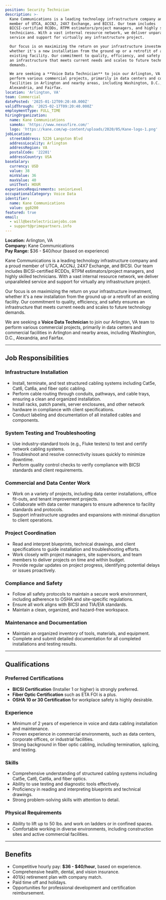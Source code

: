 ```yaml
---
position: Security Technician
description: >-
  Kane Communications is a leading technology infrastructure company and a proud
  member of UTCA, ACCNJ, 24X7 Exchange, and BICSI. Our team includes
  BICSI-certified RCDDs, RTPM estimators/project managers, and highly skilled
  technicians. With a vast internal resource network, we deliver unparalleled
  service and support for virtually any infrastructure project.  

  Our focus is on maximizing the return on your infrastructure investment,
  whether it's a new installation from the ground up or a retrofit of an
  existing facility. Our commitment to quality, efficiency, and safety ensures
  an infrastructure that meets current needs and scales to future technology
  demands.  

  We are seeking a **Voice Data Technician** to join our Arlington, VA team to
  perform various commercial projects, primarily in data centers and commercial
  facilities in Arlington and nearby areas, including Washington, D.C.,
  Alexandria, and Fairfax.  
location: 'Arlington, VA'
team: Commercial
datePosted: '2025-01-12T09:20:40.000Z'
validThrough: '2025-02-17T09:20:40.000Z'
employmentType: FULL_TIME
hiringOrganization:
  name: Kane Communications
  sameAs: 'https://www.nexusfire.com/'
  logo: 'https://kane.com/wp-content/uploads/2020/05/Kane-logo-1.png'
jobLocation:
  streetAddress: 5226 Langston Blvd
  addressLocality: Arlington
  addressRegion: VA
  postalCode: '22201'
  addressCountry: USA
baseSalary:
  currency: USD
  value: 38
  minValue: 36
  maxValue: 40
  unitText: HOUR
experienceRequirements: seniorLevel
occupationalCategory: Voice Data
identifier:
  name: Kane Communications
  value: gg8200
featured: true
email:
  - will@bestelectricianjobs.com
  - support@primepartners.info
---
```


**Location:** Arlington, VA  
**Company:** Kane Communications  
**Pay Range:** $36 - $40/hour (based on experience)  

Kane Communications is a leading technology infrastructure company and a proud member of UTCA, ACCNJ, 24X7 Exchange, and BICSI. Our team includes BICSI-certified RCDDs, RTPM estimators/project managers, and highly skilled technicians. With a vast internal resource network, we deliver unparalleled service and support for virtually any infrastructure project.  

Our focus is on maximizing the return on your infrastructure investment, whether it's a new installation from the ground up or a retrofit of an existing facility. Our commitment to quality, efficiency, and safety ensures an infrastructure that meets current needs and scales to future technology demands.  

We are seeking a **Voice Data Technician** to join our Arlington, VA team to perform various commercial projects, primarily in data centers and commercial facilities in Arlington and nearby areas, including Washington, D.C., Alexandria, and Fairfax.  

---

## Job Responsibilities  

### Infrastructure Installation  
- Install, terminate, and test structured cabling systems including Cat5e, Cat6, Cat6a, and fiber optic cabling.  
- Perform cable routing through conduits, pathways, and cable trays, ensuring a clean and organized installation.  
- Install racks, patch panels, server enclosures, and other network hardware in compliance with client specifications.  
- Conduct labeling and documentation of all installed cables and components.  

### System Testing and Troubleshooting  
- Use industry-standard tools (e.g., Fluke testers) to test and certify network cabling systems.  
- Troubleshoot and resolve connectivity issues quickly to minimize downtime.  
- Perform quality control checks to verify compliance with BICSI standards and client requirements.  

### Commercial and Data Center Work  
- Work on a variety of projects, including data center installations, office fit-outs, and tenant improvement projects.  
- Collaborate with data center managers to ensure adherence to facility standards and protocols.  
- Support infrastructure upgrades and expansions with minimal disruption to client operations.  

### Project Coordination  
- Read and interpret blueprints, technical drawings, and client specifications to guide installation and troubleshooting efforts.  
- Work closely with project managers, site supervisors, and team members to deliver projects on time and within budget.  
- Provide regular updates on project progress, identifying potential delays or issues proactively.  

### Compliance and Safety  
- Follow all safety protocols to maintain a secure work environment, including adherence to OSHA and site-specific regulations.  
- Ensure all work aligns with BICSI and TIA/EIA standards.  
- Maintain a clean, organized, and hazard-free workspace.  

### Maintenance and Documentation  
- Maintain an organized inventory of tools, materials, and equipment.  
- Complete and submit detailed documentation for all completed installations and testing results.  

---

## Qualifications  

### Preferred Certifications  
- **BICSI Certification** (Installer 1 or higher) is strongly preferred.  
- **Fiber Optic Certification** such as ETA FOI is a plus.  
- **OSHA 10 or 30 Certification** for workplace safety is highly desirable.  

### Experience  
- Minimum of 2 years of experience in voice and data cabling installation and maintenance.  
- Proven experience in commercial environments, such as data centers, corporate offices, or industrial facilities.  
- Strong background in fiber optic cabling, including termination, splicing, and testing.  

### Skills  
- Comprehensive understanding of structured cabling systems including Cat5e, Cat6, Cat6a, and fiber optics.  
- Ability to use testing and diagnostic tools effectively.  
- Proficiency in reading and interpreting blueprints and technical drawings.  
- Strong problem-solving skills with attention to detail.  

### Physical Requirements  
- Ability to lift up to 50 lbs. and work on ladders or in confined spaces.  
- Comfortable working in diverse environments, including construction sites and active commercial facilities.  

---

## Benefits  
- Competitive hourly pay: **$36 - $40/hour**, based on experience.  
- Comprehensive health, dental, and vision insurance.  
- 401(k) retirement plan with company match.  
- Paid time off and holidays.  
- Opportunities for professional development and certification reimbursement.  
